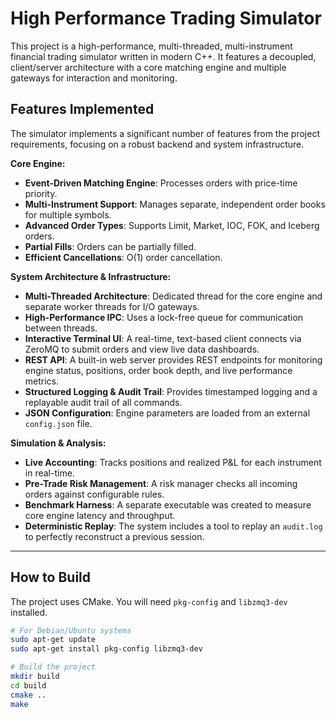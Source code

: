 # High Performance Trading Simulator

This project is a high-performance, multi-threaded, multi-instrument financial trading simulator written in modern C++. It features a decoupled, client/server architecture with a core matching engine and multiple gateways for interaction and monitoring.

## Features Implemented

The simulator implements a significant number of features from the project requirements, focusing on a robust backend and system infrastructure.

**Core Engine:**

- **Event-Driven Matching Engine**: Processes orders with price-time priority.
- **Multi-Instrument Support**: Manages separate, independent order books for multiple symbols.
- **Advanced Order Types**: Supports Limit, Market, IOC, FOK, and Iceberg orders.
- **Partial Fills**: Orders can be partially filled.
- **Efficient Cancellations**: O(1) order cancellation.

**System Architecture & Infrastructure:**

- **Multi-Threaded Architecture**: Dedicated thread for the core engine and separate worker threads for I/O gateways.
- **High-Performance IPC**: Uses a lock-free queue for communication between threads.
- **Interactive Terminal UI**: A real-time, text-based client connects via ZeroMQ to submit orders and view live data dashboards.
- **REST API**: A built-in web server provides REST endpoints for monitoring engine status, positions, order book depth, and live performance metrics.
- **Structured Logging & Audit Trail**: Provides timestamped logging and a replayable audit trail of all commands.
- **JSON Configuration**: Engine parameters are loaded from an external `config.json` file.

**Simulation & Analysis:**

- **Live Accounting**: Tracks positions and realized P&L for each instrument in real-time.
- **Pre-Trade Risk Management**: A risk manager checks all incoming orders against configurable rules.
- **Benchmark Harness**: A separate executable was created to measure core engine latency and throughput.
- **Deterministic Replay**: The system includes a tool to replay an `audit.log` to perfectly reconstruct a previous session.

---

## How to Build

The project uses CMake. You will need `pkg-config` and `libzmq3-dev` installed.

```bash
# For Debian/Ubuntu systems
sudo apt-get update
sudo apt-get install pkg-config libzmq3-dev

# Build the project
mkdir build
cd build
cmake ..
make
```
